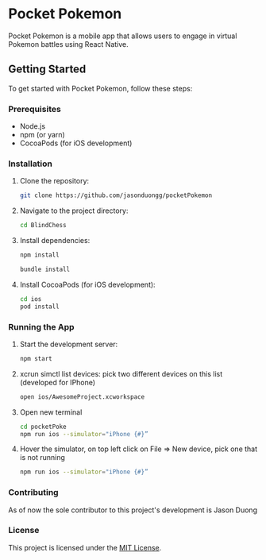 # Pocket Pokemon

Pocket Pokemon is a mobile app that allows users to engage in virtual Pokemon battles using React Native.

## Getting Started

To get started with Pocket Pokemon, follow these steps:

### Prerequisites

- Node.js
- npm (or yarn)
- CocoaPods (for iOS development)

### Installation

1. Clone the repository:

    ```bash
    git clone https://github.com/jasonduongg/pocketPokemon
    ```

2. Navigate to the project directory:

    ```bash
    cd BlindChess
    ```

3. Install dependencies:

    ```bash
    npm install
    ```

    ```bash
    bundle install
    ```

4. Install CocoaPods (for iOS development):

    ```bash
    cd ios
    pod install
    ```

### Running the App

1. Start the development server:

    ```bash
    npm start
    ```

2. xcrun simctl list devices: pick two different devices on this list (developed for IPhone)

    ```bash
    open ios/AwesomeProject.xcworkspace
    ```

3. Open new terminal
    ```bash
    cd pocketPoke
    npm run ios --simulator="iPhone {#}”
    ```

4. Hover the simulator, on top left click on File => New device, pick one that is not running
    ```bash
    npm run ios --simulator="iPhone {#}”
    ```


### Contributing

As of now the sole contributor to this project's development is Jason Duong

### License

This project is licensed under the [MIT License](LICENSE).
